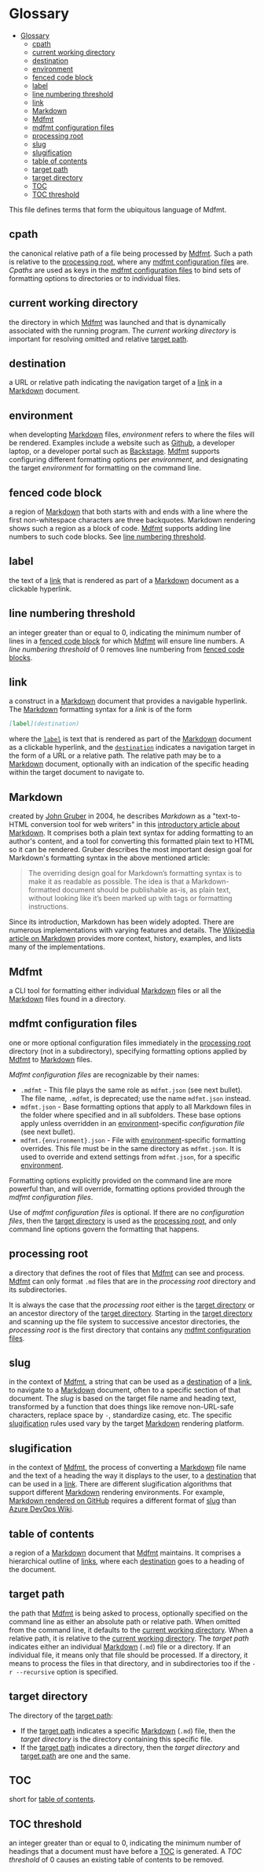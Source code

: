 # Glossary

<!--BEGIN_TOC-->
- [Glossary](#glossary)
  - [cpath](#cpath)
  - [current working directory](#current-working-directory)
  - [destination](#destination)
  - [environment](#environment)
  - [fenced code block](#fenced-code-block)
  - [label](#label)
  - [line numbering threshold](#line-numbering-threshold)
  - [link](#link)
  - [Markdown](#markdown)
  - [Mdfmt](#mdfmt)
  - [mdfmt configuration files](#mdfmt-configuration-files)
  - [processing root](#processing-root)
  - [slug](#slug)
  - [slugification](#slugification)
  - [table of contents](#table-of-contents)
  - [target path](#target-path)
  - [target directory](#target-directory)
  - [TOC](#toc)
  - [TOC threshold](#toc-threshold)
<!--END_TOC-->

This file defines terms that form the ubiquitous language of Mdfmt.

## cpath

the canonical relative path of a file being processed by [Mdfmt](#mdfmt).  Such a path is relative to the [processing root](#processing-root), where any [mdfmt configuration files](#mdfmt-configuration-files) are.  _Cpaths_ are used as keys in the [mdfmt configuration files](#mdfmt-configuration-files) to bind sets of formatting options to directories or to individual files.

## current working directory

the directory in which [Mdfmt](#mdfmt) was launched and that is dynamically associated with the running program.  The _current working directory_ is important for resolving omitted and relative [target path](#target-path).

## destination

a URL or relative path indicating the navigation target of a [link](#link) in a [Markdown](#markdown) document.

## environment

when developting [Markdown](#markdown) files, _environment_ refers to where the files will be rendered.  Examples include a website such as [Github](https://github.com), a developer laptop, or a developer portal such as [Backstage](https://backstage.io).  [Mdfmt](#mdfmt) supports configuring different formatting options per _environment_, and designating the target _environment_ for formatting on the command line.

## fenced code block

a region of [Markdown](#markdown) that both starts with and ends with a line where the first non-whitespace characters are three backquotes.  Markdown rendering shows such a region as a block of code. [Mdfmt](#mdfmt) supports adding line numbers to such code blocks.  See [line numbering threshold](#line-numbering-threshold).

## label

the text of a [link](#link) that is rendered as part of a [Markdown](#markdown) document as a clickable hyperlink.

## line numbering threshold

an integer greater than or equal to 0, indicating the minimum number of lines in a [fenced code block](#fenced-code-block) for which [Mdfmt](#mdfmt) will ensure line numbers.  A _line numbering threshold_ of 0 removes line numbering from [fenced code blocks](#fenced-code-block).

## link

a construct in a [Markdown](#markdown) document that provides a navigable hyperlink.  The [Markdown](#markdown) formatting syntax for a _link_ is of the form

```Markdown
[label](destination)
```

where the [`label`](#label) is text that is rendered as part of the [Markdown](#markdown) document as a clickable hyperlink, and the [`destination`](#destination) indicates a navigation target in the form of a URL or a relative path.  The relative path may be to a [Markdown](#markdown) document, optionally with an indication of the specific heading within the target document to navigate to.  

## Markdown

created by [John Gruber](https://daringfireball.net/contact/) in 2004, he describes _Markdown_ as a "text-to-HTML conversion tool for web writers" in this [introductory article about Markdown](https://daringfireball.net/projects/markdown/).  It comprises both a plain text syntax for adding formatting to an author's content, and a tool for converting this formatted plain text to HTML so it can be rendered.  Gruber describes the most important design goal for Markdown's formatting syntax in the above mentioned article:

> The overriding design goal for Markdown’s formatting syntax is to make it as readable as possible. The idea is that a Markdown-formatted document should be publishable as-is, as plain text, without looking like it’s been marked up with tags or formatting instructions.

Since its introduction, Markdown has been widely adopted.  There are numerous implementations with varying features and details.  The [Wikipedia article on Markdown](https://en.wikipedia.org/wiki/Markdown) provides more context, history, examples, and lists many of the implementations.

## Mdfmt

a CLI tool for formatting either individual [Markdown](#markdown) files or all the [Markdown](#markdown) files found in a directory.

## mdfmt configuration files

one or more optional configuration files immediately in the [processing root](#processing-root) directory (not in a subdirectory), specifying formatting options applied by [Mdfmt](#mdfmt) to [Markdown](#markdown) files.

_Mdfmt configuration files_ are recognizable by their names:

- `.mdfmt` - This file plays the same role as `mdfmt.json` (see next bullet).  The file name, `.mdfmt`, is deprecated; use the name `mdfmt.json` instead.
- `mdfmt.json` - Base formatting options that apply to all Markdown files in the folder where specified and in all subfolders.  These base options apply unless overridden in an [environment](#environment)-specific _configuration file_ (see next bullet).
- `mdfmt.{environment}.json` - File with [environment](#environment)-specific formatting overrides.  This file must be in the same directory as `mdfmt.json`.  It is used to override and extend settings from `mdfmt.json`, for a specific [environment](#environment).

Formatting options explicitly provided on the command line are more powerful than, and will override, formatting options provided through the _mdfmt configuration files_.

Use of _mdfmt configuration files_ is optional.  If there are no _configuration files_, then the [target directory](#target-directory) is used as the [processing root](#processing-root), and only command line options govern the formatting that happens.

## processing root

a directory that defines the root of files that [Mdfmt](#mdfmt) can see and process.  [Mdfmt](#mdfmt) can only format `.md` files that are in the _processing root_ directory and its subdirectories.

It is always the case that the _processing root_ either is the [target directory](#target-directory) or an ancestor directory of the [target directory](#target-directory).  Starting in the [target directory](#target-directory) and scanning up the file system to successive ancestor directories, the _processing root_ is the first directory that contains any [mdfmt configuration files](#mdfmt-configuration-files).

## slug

in the context of [Mdfmt](#mdfmt), a string that can be used as a [destination](#destination) of a [link](#link), to navigate to a [Markdown](#markdown) document, often to a specific section of that document.  The _slug_ is based on the target file name and heading text, transformed by a function that does things like remove non-URL-safe characters, replace space by `-`, standardize casing, etc.  The specific [slugification](#slugification) rules used vary by the target [Markdown](#markdown) rendering platform.

## slugification

in the context of [Mdfmt](#mdfmt), the process of converting a [Markdown](#markdown) file name and the text of a heading the way it displays to the user, to a [destination](#destination) that can be used in a [link](#link).  There are different slugification algorithms that support different [Markdown](#markdown) rendering environments.  For example, [Markdown rendered on GitHub](https://docs.github.com/en/get-started/writing-on-github/getting-started-with-writing-and-formatting-on-github/basic-writing-and-formatting-syntax) requires a different format of [slug](#slug) than [Azure DevOps Wiki](https://learn.microsoft.com/en-us/azure/devops/project/wiki).

## table of contents

a region of a [Markdown](#markdown) document that [Mdfmt](#mdfmt) maintains.  It comprises a hierarchical outline of [links](#link), where each [destination](#destination) goes to a heading of the document.

## target path

the path that [Mdfmt](#mdfmt) is being asked to process, optionally specified on the command line as either an absolute path or relative path.  When omitted from the command line, it defaults to the [current working directory](#current-working-directory).  When a relative path, it is relative to the [current working directory](#current-working-directory).  The _target path_ indicates either an individual [Markdown](#markdown) (`.md`) file or a directory.  If an individual file, it means only that file should be processed.  If a directory, it means to process the files in that directory, and in subdirectories too if the `-r --recursive` option is specified.

## target directory

The directory of the [target path](#target-path):

- If the [target path](#target-path) indicates a specific [Markdown](#markdown) (`.md`) file, then the _target directory_ is the directory containing this specific file.
- If the [target path](#target-path) indicates a directory, then the _target directory_ and [target path](#target-path) are one and the same.

## TOC

short for [table of contents](#table-of-contents).

## TOC threshold

an integer greater than or equal to 0, indicating the minimum number of headings that a document must have before a [TOC](#toc) is generated.  A _TOC threshold_ of 0 causes an existing table of contents to be removed.
